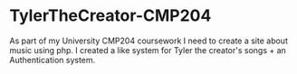 # TylerTheCreator-CMP204

As part of my University CMP204 coursework I need to create a site about music using php. I created a like system for Tyler the creator's songs + an Authentication system. 
